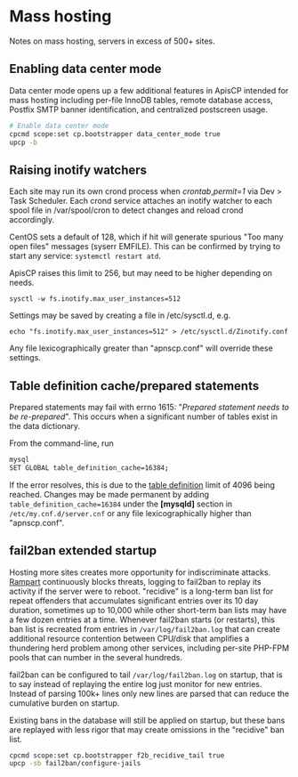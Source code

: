 # Mass hosting

Notes on mass hosting, servers in excess of 500+ sites.

## Enabling data center mode

Data center mode opens up a few additional features in ApisCP intended for mass hosting including per-file InnoDB tables, remote database access, Postfix SMTP banner identification, and centralized postscreen usage.

```bash
# Enable data center mode
cpcmd scope:set cp.bootstrapper data_center_mode true
upcp -b
```

## Raising inotify watchers

Each site may run its own crond process when *crontab*,*permit=1* via Dev > Task Scheduler. Each crond service attaches an inotify watcher to each spool file in /var/spool/cron to detect changes and reload crond accordingly.

CentOS sets a default of 128, which if hit will generate spurious "Too many open files" messages (syserr EMFILE). This can be confirmed by trying to start any service: `systemctl restart atd`.

ApisCP raises this limit to 256, but may need to be higher depending on needs.

`sysctl -w fs.inotify.max_user_instances=512`

Settings may be saved by creating a file in /etc/sysctl.d, e.g.

`echo "fs.inotify.max_user_instances=512" > /etc/sysctl.d/Zinotify.conf`

Any file lexicographically greater than "apnscp.conf" will override these settings.

## Table definition cache/prepared statements

Prepared statements may fail with errno 1615: "*Prepared statement needs to be re-prepared*". This occurs when a significant number of tables exist in the data dictionary.

From the command-line, run

```bash
mysql
SET GLOBAL table_definition_cache=16384;
```

If the error resolves, this is due to the [table definition](https://dev.mysql.com/doc/refman/5.6/en/server-system-variables.html#sysvar_table_definition_cache) limit of 4096 being reached. Changes may be made permanent by adding `table_definition_cache=16384` under the **[mysqld]** section in `/etc/my.cnf.d/server.cnf` or any file lexicographically higher than "apnscp.conf".

## fail2ban extended startup

Hosting more sites creates more opportunity for indiscriminate attacks. [Rampart](../FIREWALL.md) continuously blocks threats, logging to fail2ban to replay its activity if the server were to reboot. "recidive" is a long-term ban list for repeat offenders that accumulates significant entries over its 10 day duration, sometimes up to 10,000 while other short-term ban lists may have a few dozen entries at a time. Whenever fail2ban starts (or restarts), this ban list is recreated from entries in `/var/log/fail2ban.log` that can create additional resource contention between CPU/disk that amplifies a thundering herd problem among other services, including per-site PHP-FPM pools that can number in the several hundreds.

fail2ban can be configured to tail `/var/log/fail2ban.log` on startup, that is to say instead of replaying the entire log just monitor for new entries. Instead of parsing 100k+ lines only new lines are parsed that can reduce the cumulative burden on startup. 

Existing bans in the database will still be applied on startup, but these bans are replayed with less rigor that may create omissions in the "recidive" ban list.

```bash
cpcmd scope:set cp.bootstrapper f2b_recidive_tail true
upcp -sb fail2ban/configure-jails
```